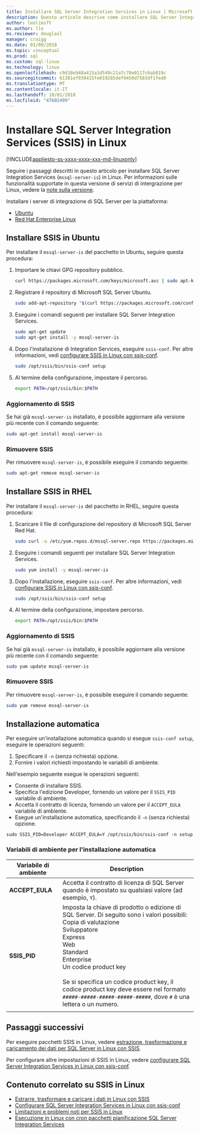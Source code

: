 ```yaml
---
title: Installare SQL Server Integration Services in Linux | Microsoft Docs
description: Questo articolo descrive come installare SQL Server Integration Services (SSIS) in Linux.
author: leolimsft
ms.author: lle
ms.reviewer: douglasl
manager: craigg
ms.date: 01/09/2018
ms.topic: conceptual
ms.prod: sql
ms.custom: sql-linux
ms.technology: linux
ms.openlocfilehash: c9d18e948a415a1d549c21a7c78e0117c6ab819c
ms.sourcegitcommit: 61381ef939415fe019285def9450d7583df1fed0
ms.translationtype: MT
ms.contentlocale: it-IT
ms.lasthandoff: 10/01/2018
ms.locfileid: "47602499"
---
```

# <a name="install-sql-server-integration-services-ssis-on-linux"></a>Installare SQL Server Integration Services (SSIS) in Linux

[!INCLUDE[appliesto-ss-xxxx-xxxx-xxx-md-linuxonly](../includes/appliesto-ss-xxxx-xxxx-xxx-md-linuxonly.md)]

Seguire i passaggi descritti in questo articolo per installare SQL Server Integration Services (`mssql-server-is`) in Linux. Per informazioni sulle funzionalità supportate in questa versione di servizi di intergrazione per Linux, vedere la [note sulla versione](sql-server-linux-release-notes.md).

Installare i server di integrazione di SQL Server per la piattaforma:

- [Ubuntu](#ubuntu)
- [Red Hat Enterprise Linux](#RHEL)

## <a name="ubuntu"></a> Installare SSIS in Ubuntu
Per installare il `mssql-server-is` del pacchetto in Ubuntu, seguire questa procedura:

1. Importare le chiavi GPG repository pubblico.

   ```bash
   curl https://packages.microsoft.com/keys/microsoft.asc | sudo apt-key add -
   ```

2. Registrare il repository di Microsoft SQL Server Ubuntu.

   ```bash
   sudo add-apt-repository "$(curl https://packages.microsoft.com/config/ubuntu/16.04/mssql-server-2017.list)"
   ```

3. Eseguire i comandi seguenti per installare SQL Server Integration Services.

   ```bash
   sudo apt-get update
   sudo apt-get install -y mssql-server-is
   ```

4. Dopo l'installazione di Integration Services, eseguire `ssis-conf`. Per altre informazioni, vedi [configurare SSIS in Linux con ssis-conf](sql-server-linux-configure-ssis.md).

   ```bash
   sudo /opt/ssis/bin/ssis-conf setup
   ```

5. Al termine della configurazione, impostare il percorso.

   ```bash
   export PATH=/opt/ssis/bin:$PATH
   ```

### <a name="update-ssis"></a>Aggiornamento di SSIS
Se hai già `mssql-server-is` installato, è possibile aggiornare alla versione più recente con il comando seguente:

```bash
sudo apt-get install mssql-server-is
```

### <a name="remove-ssis"></a>Rimuovere SSIS
Per rimuovere `mssql-server-is`, è possibile eseguire il comando seguente:
```bash
sudo apt-get remove mssql-server-is
```

## <a name="RHEL"></a> Installare SSIS in RHEL
Per installare il `mssql-server-is` del pacchetto in RHEL, seguire questa procedura:

1. Scaricare il file di configurazione del repository di Microsoft SQL Server Red Hat.

   ```bash
   sudo curl -o /etc/yum.repos.d/mssql-server.repo https://packages.microsoft.com/config/rhel/7/mssql-server-2017.repo
   ```

1. Eseguire i comandi seguenti per installare SQL Server Integration Services.

   ```bash
   sudo yum install -y mssql-server-is
   ```


1. Dopo l'installazione, eseguire `ssis-conf`. Per altre informazioni, vedi [configurare SSIS in Linux con ssis-conf](sql-server-linux-configure-ssis.md).

   ```bash
   sudo /opt/ssis/bin/ssis-conf setup
   ```

1. Al termine della configurazione, impostare percorso.

   ```bash
   export PATH=/opt/ssis/bin:$PATH
   ```

### <a name="update-ssis"></a>Aggiornamento di SSIS
Se hai già `mssql-server-is` installato, è possibile aggiornare alla versione più recente con il comando seguente:

```bash
sudo yum update mssql-server-is
```

### <a name="remove-ssis"></a>Rimuovere SSIS
Per rimuovere `mssql-server-is`, è possibile eseguire il comando seguente:
```bash
sudo yum remove mssql-server-is
```

## <a name="unattended-installation"></a>Installazione automatica
Per eseguire un'installazione automatica quando si esegue `ssis-conf setup`, eseguire le operazioni seguenti:
1.  Specificare il `-n` (senza richiesta) opzione.
2.  Fornire i valori richiesti impostando le variabili di ambiente.

Nell'esempio seguente esegue le operazioni seguenti:
-   Consente di installare SSIS.
-   Specifica l'edizione Developer, fornendo un valore per il `SSIS_PID` variabile di ambiente.
-   Accetta il contratto di licenza, fornendo un valore per il `ACCEPT_EULA` variabile di ambiente.
-   Esegue un'installazione automatica, specificando il `-n` (senza richiesta) opzione.

```
sudo SSIS_PID=Developer ACCEPT_EULA=Y /opt/ssis/bin/ssis-conf -n setup 
```

### <a name="environment-variables-for-unattended-installation"></a>Variabili di ambiente per l'installazione automatica

| Variabile di ambiente | Description |
|---|---|
| **ACCEPT_EULA** | Accetta il contratto di licenza di SQL Server quando è impostato su qualsiasi valore (ad esempio, `Y`).|
| **SSIS_PID** | Imposta la chiave di prodotto o edizione di SQL Server. Di seguito sono i valori possibili:<br/>Copia di valutazione<br/>Sviluppatore<br/>Express <br/>Web <br/>Standard<br/>Enterprise <br/>Un codice product key<br/><br/>Se si specifica un codice product key, il codice product key deve essere nel formato `#####-#####-#####-#####-#####`, dove `#` è una lettera o un numero.  |
| | |

## <a name="next-steps"></a>Passaggi successivi

Per eseguire pacchetti SSIS in Linux, vedere [estrazione, trasformazione e caricamento dei dati per SQL Server in Linux con SSIS](sql-server-linux-migrate-ssis.md).

Per configurare altre impostazioni di SSIS in Linux, vedere [configurare SQL Server Integration Services in Linux con ssis-conf](sql-server-linux-configure-ssis.md).

## <a name="related-content-about-ssis-on-linux"></a>Contenuto correlato su SSIS in Linux
-   [Estrarre, trasformare e caricare i dati in Linux con SSIS](sql-server-linux-migrate-ssis.md)
-   [Configurare SQL Server Integration Services in Linux con ssis-conf](sql-server-linux-configure-ssis.md)
-   [Limitazioni e problemi noti per SSIS in Linux](sql-server-linux-ssis-known-issues.md)
-   [Esecuzione in Linux con cron pacchetti pianificazione SQL Server Integration Services](sql-server-linux-schedule-ssis-packages.md)
